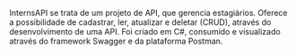 InternsAPI se trata de um projeto de API, que gerencia estagiários.
Oferece a possibilidade de cadastrar, ler, atualizar e deletar (CRUD), através do desenvolvimento de uma API. 
Foi criado em C#, consumido e visualizado através do framework Swagger e da plataforma Postman.
